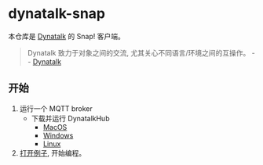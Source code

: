 # dynatalk-snap

本仓库是 [Dynatalk](https://github.com/wwj718/Dynatalk) 的 Snap! 客户端。

> Dynatalk 致力于对象之间的交流, 尤其关心不同语言/环境之间的互操作。 -- [Dynatalk](https://github.com/wwj718/Dynatalk)


## 开始

1. 运行一个 MQTT broker
    -   下载并运行 DynatalkHub
        -   [MacOS](https://scratch3-files.just4fun.site/DynatalkHub-0.2.0-mac.zip)
        -   [Windows](https://scratch3-files.just4fun.site/DynatalkHub-0.2.0-win.zip)
        -   [Linux](https://github.com/wwj718/Dynatalk/tree/main/mqtt)
2. [打开例子](https://codelabclub.github.io/Snap/snap.html#open:https://wwj718.github.io/post/img/dynatalk-demo-20240330.xml), 开始编程。